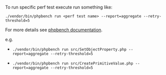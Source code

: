 To run specific perf test execute run something like:

`./vendor/bin/phpbench run <perf test name> --report=aggregate --retry-threshold=5`

For more details see [phpbench documentation](http://phpbench.readthedocs.io/en/latest/introduction.html).

e.g.

 - `./vendor/bin/phpbench run src/SetObjectProperty.php --report=aggregate --retry-threshold=5`

 - `./vendor/bin/phpbench run src/CreatePrimitiveValue.php --report=aggregate --retry-threshold=5`

